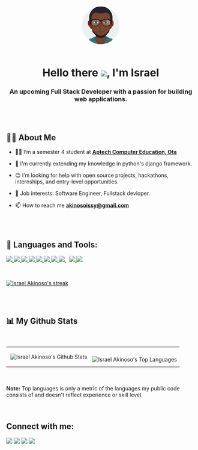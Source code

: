 <br />
<div style="width: 100px;margin: 0 auto !important;">
  <img src="./Cartoonify.png" width="100px" style="border-radius: 50%;" />
</div>

<br />
<h1 align="center">Hello there <img src="https://raw.githubusercontent.com/MartinHeinz/MartinHeinz/master/wave.gif"
    width="30px">, I'm Israel</h1>
<h3 align="center">An upcoming Full Stack Developer with a passion for building web applications.</h3>
<br />
<br />

## 🙋‍♂️ About Me

- 👨‍🎓 I’m a semester 4 student at **<a href="https://www.aptechota.com.ng" target="_blank">Aptech Computer Education,
  Ota</a>**

- 📕 I'm currently extending my knowledge in python's django framework.

- 😊 I’m looking for help with open source projects, hackathons, internships, and entry-level opportunities.

- 💼 Job interests: Software Engineer, Fullstack devloper.

- 📫 How to reach me **akinosoissy@gmail.com**
<br />
<br />

## 🚀 Languages and Tools:

<p align="left">
  <a href="https://www.w3.org/html/" target="_blank"> <img src="https://img.icons8.com/color/40/000000/html-5.png" />
  </a>
  <a href="https://www.w3schools.com/css/" target="_blank"> <img
      src="https://img.icons8.com/color/40/000000/css3.png" /> </a>
  <a href="https://developer.mozilla.org/en-US/docs/Web/JavaScript" target="_blank"> <img
      src="https://img.icons8.com/color/40/000000/javascript.png" /> </a>
  <a href="https://getbootstrap.com" target="_blank"> <img src="https://img.icons8.com/color/40/000000/bootstrap.png" />
  </a>
  <a href="https://tailwindcss.com/" target="_blank"> <img
      src="https://img.icons8.com/color/40/000000/tailwindcss.png" />
  </a>
  <a href="https://reactjs.org/" target="_blank"> <img src="https://img.icons8.com/color/40/000000/react-native.png" />
  </a>
  <a href="https://www.python.org" target="_blank"> <img src="https://img.icons8.com/color/40/000000/python.png" /> </a>
  <a style="padding-right:8px;" href="https://www.mysql.com/" target="_blank"> <img
      src="https://img.icons8.com/fluent/48/000000/mysql-logo.png" /> </a>
  <a href="https://git-scm.com/" target="_blank"> <img src="https://img.icons8.com/color/40/000000/git.png" /> </a>
  <a href="https://docs.djangoproject.com/" target="_blank"> <img src="https://img.icons8.com/color/40/django.png" />
  </a>
</p>

<!-- [![React Badge](https://img.shields.io/badge/-React-61DBFB?style=for-the-badge&labelColor=black&logo=react&logoColor=61DBFB)](#)  [![Javascript Badge](https://img.shields.io/badge/-Javascript-F0DB4F?style=for-the-badge&labelColor=black&logo=javascript&logoColor=F0DB4F)](#) [![Typescript Badge](https://img.shields.io/badge/-Typescript-007acc?style=for-the-badge&labelColor=black&logo=typescript&logoColor=007acc)](#) [![Nodejs Badge](https://img.shields.io/badge/-Nodejs-3C873A?style=for-the-badge&labelColor=black&logo=node.js&logoColor=3C873A)](#) [![GraphQL Badge](https://img.shields.io/badge/-GraphQl-e535ab?style=for-the-badge&labelColor=black&logo=node.js&logoColor=e535ab)](#) -->
<br />

<p>
  <a href="https://github.com/devisreal">
    <img title="🔥 Get streak stats for your profile at git.io/streak-stats" alt="Israel Akinoso's streak"
      src="https://github-readme-streak-stats.herokuapp.com?user=devisreal&theme=monokai" />
  </a>
</p>

<br />
<br />

## 📊 My Github Stats

<br />

<table border="0" cellspacing="" cellpadding="">
  <td border="0">
    <p>&nbsp;<img align="center"
        src="https://github-readme-stats.vercel.app/api?username=devisreal&show_icons=true&count_private=true&theme=react&hide_border=true&bg_color=0D1117"
        alt=" Israel Akinoso's Github Stats" />
    </p>
  </td>
  <td border="0">
    <p><img align="left"
        src="https://github-readme-stats.vercel.app/api/top-langs/?username=devisreal&langs_count=8&count_private=true&layout=compact&theme=react&hide_border=true&bg_color=0D1117"
        alt="Israel Akinoso's Top Languages" />
    </p>
  </td>
<table>
<br />
<br />
<b>Note:</b> Top languages is only a metric of the languages my public code consists of and doesn't reflect experience or skill level.

<br />

<!-- [![trophy](https://github-profile-trophy.vercel.app/?username=devisreal)](https://github.com/ryo-ma/github-profile-trophy) -->
<br />
<br />

## Connect with me:

<p align="left">

  <a href="https://www.linkedin.com/in/israel-akinoso"><img
    src="https://img.icons8.com/fluent/40/000000/linkedin.png" /></a>
  <a href="https://twitter.com/akinoso_israel"><img src="https://img.icons8.com/fluent/40/000000/twitter.png" /></a>
  <a href="https://www.instagram.com/israel_akinoso/"><img
      src="https://img.icons8.com/fluent/40/000000/instagram-new.png" /></a>
  <a href="https://dev.to/devisrael">
    <img src="https://img.icons8.com/color/40/000000/link.png" /></a>
</p>